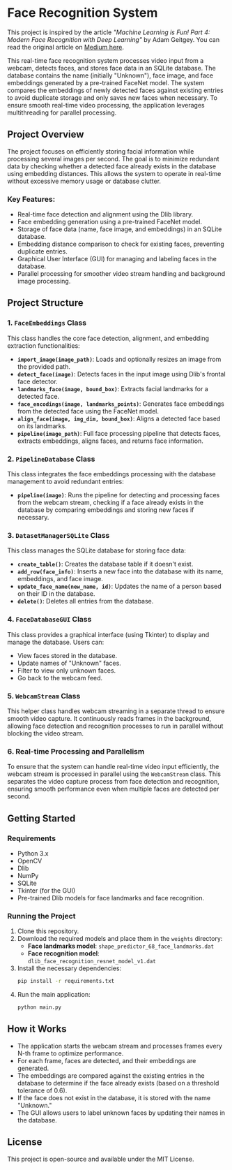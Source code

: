 # Face Recognition System

This project is inspired by the article *"Machine Learning is Fun! Part 4: Modern Face Recognition with Deep Learning"* by Adam Geitgey. You can read the original article on [Medium here](https://medium.com/@ageitgey/machine-learning-is-fun-part-4-modern-face-recognition-with-deep-learning-c3cffc121d78).

This real-time face recognition system processes video input from a webcam, detects faces, and stores face data in an SQLite database. The database contains the name (initially "Unknown"), face image, and face embeddings generated by a pre-trained FaceNet model. The system compares the embeddings of newly detected faces against existing entries to avoid duplicate storage and only saves new faces when necessary. To ensure smooth real-time video processing, the application leverages multithreading for parallel processing.

## Project Overview

The project focuses on efficiently storing facial information while processing several images per second. The goal is to minimize redundant data by checking whether a detected face already exists in the database using embedding distances. This allows the system to operate in real-time without excessive memory usage or database clutter.

### Key Features:
- Real-time face detection and alignment using the Dlib library.
- Face embedding generation using a pre-trained FaceNet model.
- Storage of face data (name, face image, and embeddings) in an SQLite database.
- Embedding distance comparison to check for existing faces, preventing duplicate entries.
- Graphical User Interface (GUI) for managing and labeling faces in the database.
- Parallel processing for smoother video stream handling and background image processing.

## Project Structure

### 1. `FaceEmbeddings` Class

This class handles the core face detection, alignment, and embedding extraction functionalities:

- **`import_image(image_path)`**: Loads and optionally resizes an image from the provided path.
- **`detect_face(image)`**: Detects faces in the input image using Dlib's frontal face detector.
- **`landmarks_face(image, bound_box)`**: Extracts facial landmarks for a detected face.
- **`face_encodings(image, landmarks_points)`**: Generates face embeddings from the detected face using the FaceNet model.
- **`align_face(image, img_dim, bound_box)`**: Aligns a detected face based on its landmarks.
- **`pipeline(image_path)`**: Full face processing pipeline that detects faces, extracts embeddings, aligns faces, and returns face information.

### 2. `PipelineDatabase` Class

This class integrates the face embeddings processing with the database management to avoid redundant entries:
- **`pipeline(image)`**: Runs the pipeline for detecting and processing faces from the webcam stream, checking if a face already exists in the database by comparing embeddings and storing new faces if necessary.

### 3. `DatasetManagerSQLite` Class

This class manages the SQLite database for storing face data:
- **`create_table()`**: Creates the database table if it doesn't exist.
- **`add_row(face_info)`**: Inserts a new face into the database with its name, embeddings, and face image.
- **`update_face_name(new_name, id)`**: Updates the name of a person based on their ID in the database.
- **`delete()`**: Deletes all entries from the database.

### 4. `FaceDatabaseGUI` Class

This class provides a graphical interface (using Tkinter) to display and manage the database. Users can:
- View faces stored in the database.
- Update names of "Unknown" faces.
- Filter to view only unknown faces.
- Go back to the webcam feed.

### 5. `WebcamStream` Class

This helper class handles webcam streaming in a separate thread to ensure smooth video capture. It continuously reads frames in the background, allowing face detection and recognition processes to run in parallel without blocking the video stream.

### 6. Real-time Processing and Parallelism

To ensure that the system can handle real-time video input efficiently, the webcam stream is processed in parallel using the `WebcamStream` class. This separates the video capture process from face detection and recognition, ensuring smooth performance even when multiple faces are detected per second.

## Getting Started

### Requirements

- Python 3.x
- OpenCV
- Dlib
- NumPy
- SQLite
- Tkinter (for the GUI)
- Pre-trained Dlib models for face landmarks and face recognition.

### Running the Project

1. Clone this repository.
2. Download the required models and place them in the `weights` directory:
   - **Face landmarks model**: `shape_predictor_68_face_landmarks.dat`
   - **Face recognition model**: `dlib_face_recognition_resnet_model_v1.dat`
3. Install the necessary dependencies:
   ```bash
   pip install -r requirements.txt
   ```
4. Run the main application:
   ```bash
   python main.py
   ```

## How it Works

- The application starts the webcam stream and processes frames every N-th frame to optimize performance.
- For each frame, faces are detected, and their embeddings are generated.
- The embeddings are compared against the existing entries in the database to determine if the face already exists (based on a threshold tolerance of 0.6).
- If the face does not exist in the database, it is stored with the name "Unknown."
- The GUI allows users to label unknown faces by updating their names in the database.


## License

This project is open-source and available under the MIT License.
